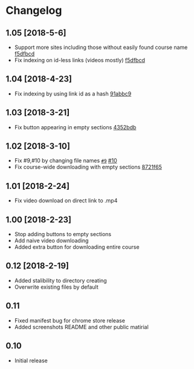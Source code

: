 # Changelog
## 1.05 [2018-5-6]
- Support more sites including those without easily found course name [f5dfbcd](https://github.com/Tadaboody/Moodle-Mass-Downloader/commit/f5dfbcd4fb6eab714b819afb65fbea9636a40636)
- Fix indexing on id-less links (videos mostly) [f5dfbcd](https://github.com/Tadaboody/Moodle-Mass-Downloader/commit/f5dfbcd4fb6eab714b819afb65fbea9636a40636)
## 1.04 [2018-4-23]
- Fix indexing by using link id as a hash [91abbc9](https://github.com/Tadaboody/Moodle-Mass-Downloader/commit/91abbc97a2bd1b6241e6401994fcdc98988f3e08)
## 1.03 [2018-3-21]
- Fix button appearing in empty sections [4352bdb](https://github.com/Tadaboody/Moodle-Mass-Downloader/commit/4352bdbd85491065038219734571705dcb7eedca)
## 1.02 [2018-3-10]
- Fix #9,#10 by changing file names [`#9`](https://github.com/Tadaboody/Moodle-Mass-Downloader/issues/9) [#10](https://github.com/Tadaboody/Moodle-Mass-Downloader/issues/10)
- Fix course-wide downloading with empty sections [8721f65](https://github.com/Tadaboody/Moodle-Mass-Downloader/commit/8721f65b9b9a3a3fa606913fb84c70e987dfd4f9)
## 1.01 [2018-2-24]
- Fix video download on direct link to .mp4
## 1.00 [2018-2-23]
- Stop adding buttons to empty sections
- Add naive video downloading 
- Added extra button for downloading entire course
## 0.12  [2018-2-19]
- Added stalibility to directory creating
- Overwrite existing files by default
## 0.11 
- Fixed manifest bug for chrome store release
- Added screenshots README and other public matirial
## 0.10
- Initial release